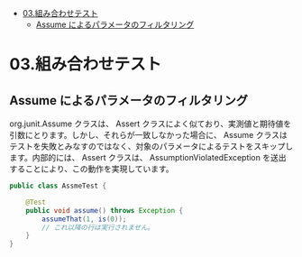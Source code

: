 - [03.組み合わせテスト](#03組み合わせテスト)
  - [Assume によるパラメータのフィルタリング](#assume-によるパラメータのフィルタリング)


# 03.組み合わせテスト

## Assume によるパラメータのフィルタリング

org.junit.Assume クラスは、 Assert クラスによく似ており、実測値と期待値を引数にとります。しかし、それらが一致しなかった場合に、 Assume クラスはテストを失敗とみなすのではなく、対象のパラメータによるテストをスキップします。内部的には、 Assert クラスは、 AssumptionViolatedException を送出することにより、この動作を実現しています。

```java
public class AssmeTest {

    @Test
    public void assume() throws Exception {
        assumeThat(1, is(0));
        // これ以降の行は実行されません。
    }
}
```




